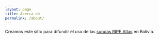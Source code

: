 ```yaml
---
layout: page
title: Acerca de
permalink: /about/
---
```


Creamos este sitio para difundir el uso de las [sondas RIPE Atlas](https://atlas.ripe.net/) en Bolivia.
